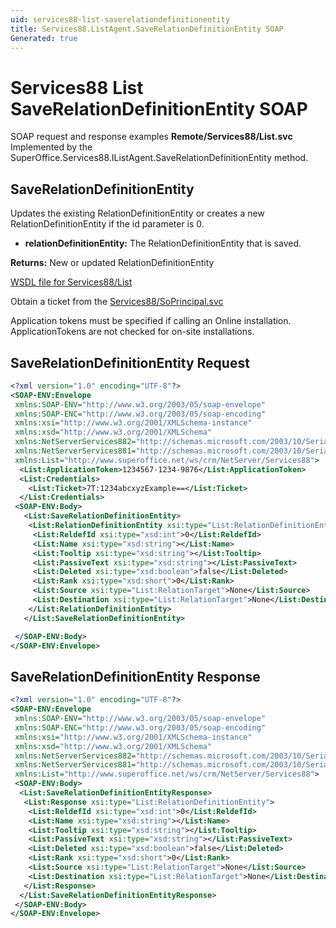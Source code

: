 ```yaml
---
uid: services88-list-saverelationdefinitionentity
title: Services88.ListAgent.SaveRelationDefinitionEntity SOAP
Generated: true
---
```


# Services88 List SaveRelationDefinitionEntity SOAP

SOAP request and response examples **Remote/Services88/List.svc**
Implemented by the <see cref="M:SuperOffice.Services88.IListAgent.SaveRelationDefinitionEntity">SuperOffice.Services88.IListAgent.SaveRelationDefinitionEntity</see> method.

## SaveRelationDefinitionEntity

Updates the existing RelationDefinitionEntity or creates a new RelationDefinitionEntity if the id parameter is 0.

* **relationDefinitionEntity:** The RelationDefinitionEntity that is saved.

**Returns:** New or updated RelationDefinitionEntity


[WSDL file for Services88/List](../Services88-List.md)

Obtain a ticket from the [Services88/SoPrincipal.svc](../SoPrincipal/SoPrincipal.md)

Application tokens must be specified if calling an Online installation. ApplicationTokens are not checked for on-site installations.

## SaveRelationDefinitionEntity Request

```xml
<?xml version="1.0" encoding="UTF-8"?>
<SOAP-ENV:Envelope
 xmlns:SOAP-ENV="http://www.w3.org/2003/05/soap-envelope"
 xmlns:SOAP-ENC="http://www.w3.org/2003/05/soap-encoding"
 xmlns:xsi="http://www.w3.org/2001/XMLSchema-instance"
 xmlns:xsd="http://www.w3.org/2001/XMLSchema"
 xmlns:NetServerServices882="http://schemas.microsoft.com/2003/10/Serialization/Arrays"
 xmlns:NetServerServices881="http://schemas.microsoft.com/2003/10/Serialization/"
 xmlns:List="http://www.superoffice.net/ws/crm/NetServer/Services88">
  <List:ApplicationToken>1234567-1234-9876</List:ApplicationToken>
  <List:Credentials>
    <List:Ticket>7T:1234abcxyzExample==</List:Ticket>
  </List:Credentials>
 <SOAP-ENV:Body>
   <List:SaveRelationDefinitionEntity>
    <List:RelationDefinitionEntity xsi:type="List:RelationDefinitionEntity">
     <List:ReldefId xsi:type="xsd:int">0</List:ReldefId>
     <List:Name xsi:type="xsd:string"></List:Name>
     <List:Tooltip xsi:type="xsd:string"></List:Tooltip>
     <List:PassiveText xsi:type="xsd:string"></List:PassiveText>
     <List:Deleted xsi:type="xsd:boolean">false</List:Deleted>
     <List:Rank xsi:type="xsd:short">0</List:Rank>
     <List:Source xsi:type="List:RelationTarget">None</List:Source>
     <List:Destination xsi:type="List:RelationTarget">None</List:Destination>
    </List:RelationDefinitionEntity>
   </List:SaveRelationDefinitionEntity>

 </SOAP-ENV:Body>
</SOAP-ENV:Envelope>

```


## SaveRelationDefinitionEntity Response

```xml
<?xml version="1.0" encoding="UTF-8"?>
<SOAP-ENV:Envelope
 xmlns:SOAP-ENV="http://www.w3.org/2003/05/soap-envelope"
 xmlns:SOAP-ENC="http://www.w3.org/2003/05/soap-encoding"
 xmlns:xsi="http://www.w3.org/2001/XMLSchema-instance"
 xmlns:xsd="http://www.w3.org/2001/XMLSchema"
 xmlns:NetServerServices882="http://schemas.microsoft.com/2003/10/Serialization/Arrays"
 xmlns:NetServerServices881="http://schemas.microsoft.com/2003/10/Serialization/"
 xmlns:List="http://www.superoffice.net/ws/crm/NetServer/Services88">
 <SOAP-ENV:Body>
  <List:SaveRelationDefinitionEntityResponse>
   <List:Response xsi:type="List:RelationDefinitionEntity">
    <List:ReldefId xsi:type="xsd:int">0</List:ReldefId>
    <List:Name xsi:type="xsd:string"></List:Name>
    <List:Tooltip xsi:type="xsd:string"></List:Tooltip>
    <List:PassiveText xsi:type="xsd:string"></List:PassiveText>
    <List:Deleted xsi:type="xsd:boolean">false</List:Deleted>
    <List:Rank xsi:type="xsd:short">0</List:Rank>
    <List:Source xsi:type="List:RelationTarget">None</List:Source>
    <List:Destination xsi:type="List:RelationTarget">None</List:Destination>
   </List:Response>
  </List:SaveRelationDefinitionEntityResponse>
 </SOAP-ENV:Body>
</SOAP-ENV:Envelope>

```

